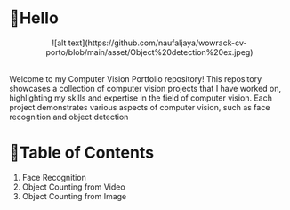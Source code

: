 # 👋Hello
<p align="center">
![alt text](https://github.com/naufaljaya/wowrack-cv-porto/blob/main/asset/Object%20detection%20ex.jpeg) 
</p>
<br>
Welcome to my Computer Vision Portfolio repository! This repository showcases a collection of computer vision projects that I have worked on, highlighting my skills and expertise in the field of computer vision. Each project demonstrates various aspects of computer vision, such as face recognition and object detection

# 📖Table of Contents

1.  Face Recognition
2.  Object Counting from Video
3.  Object Counting from Image
